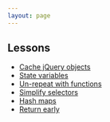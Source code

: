 ```yaml
---
layout: page
---
```


<div class="lesson-content">

<h2>Lessons</h2>

<ul class="index-list">
  <li class="index-list__item">
    <a href="cache-jquery-objects">Cache jQuery objects</a>
  </li>
  <li class="index-list__item">
    <a href="state-variables">State variables</a>
  </li>
  <li class="index-list__item">
    <a href="un-repeat-with-functions">Un-repeat with functions</a>
  </li>
  <li class="index-list__item">
    <a href="simplify-selectors">Simplify selectors</a>
  </li>
  <li class="index-list__item">
    <a href="hash-maps">Hash maps</a>
  </li>
  <li class="index-list__item">
    <a href="return-early">Return early</a>
  </li>
</ul>

</div>
